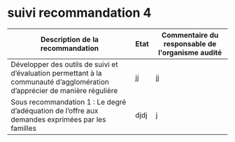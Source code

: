 # suivi recommandation 4


Description de la recommandation | Etat | Commentaire du responsable de l'organisme audité
--- | --- | ---
Développer des outils de suivi et d’évaluation permettant à la communauté d’agglomération d’apprécier de manière régulière | jj | jj
Sous recommandation 1 : Le degré d’adéquation de l’offre aux demandes exprimées par les familles | djdj | j

